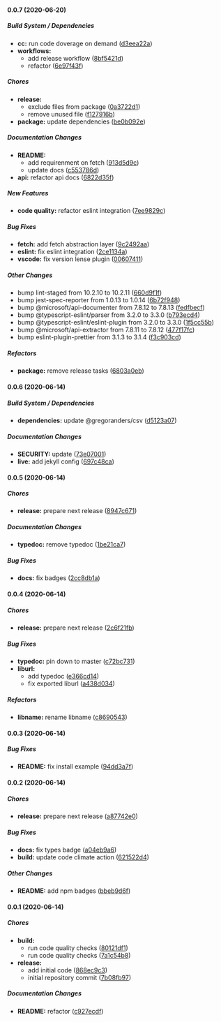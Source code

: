 #### 0.0.7 (2020-06-20)

##### Build System / Dependencies

- **cc:** run code doverage on demand ([d3eea22a](https://github.com/gregoranders/ts-jhu-covid19/commit/d3eea22ac8c615c4f71cbb99e6fc2bc3aa75e74e))
- **workflows:**
  - add release workflow ([8bf5421d](https://github.com/gregoranders/ts-jhu-covid19/commit/8bf5421db5e3355651d0a0ac279c8a51a3e3f8e2))
  - refactor ([6e97f43f](https://github.com/gregoranders/ts-jhu-covid19/commit/6e97f43f9fbf1db76b8001da6150fff59bf5bea8))

##### Chores

- **release:**
  - exclude files from package ([0a3722d1](https://github.com/gregoranders/ts-jhu-covid19/commit/0a3722d19d5e046c0f68fa7fd009f02567c27245))
  - remove unused file ([f127916b](https://github.com/gregoranders/ts-jhu-covid19/commit/f127916b5b0449f59cc7c06a04327fbf9393b299))
- **package:** update dependencies ([be0b092e](https://github.com/gregoranders/ts-jhu-covid19/commit/be0b092e9e913ea3df133796e57f1b254a8a0e50))

##### Documentation Changes

- **README:**
  - add requirenment on fetch ([913d5d9c](https://github.com/gregoranders/ts-jhu-covid19/commit/913d5d9cc4ae67e2633922a38e482df84d815920))
  - update docs ([c553786d](https://github.com/gregoranders/ts-jhu-covid19/commit/c553786d143cffe1c516929c1de4b81414067cc9))
- **api:** refactor api docs ([6822d35f](https://github.com/gregoranders/ts-jhu-covid19/commit/6822d35feb40d5f87e032405b21105886ea3c446))

##### New Features

- **code quality:** refactor eslint integration ([7ee9829c](https://github.com/gregoranders/ts-jhu-covid19/commit/7ee9829c3e1849719c7eb3da226b8ebd12c3de20))

##### Bug Fixes

- **fetch:** add fetch abstraction layer ([9c2492aa](https://github.com/gregoranders/ts-jhu-covid19/commit/9c2492aa8a7ce2c34ee167fea46d5ba466a1ba35))
- **eslint:** fix eslint integration ([2ce1134a](https://github.com/gregoranders/ts-jhu-covid19/commit/2ce1134aa20c004456152394784e0614eb6c8379))
- **vscode:** fix version lense plugin ([00607411](https://github.com/gregoranders/ts-jhu-covid19/commit/0060741193933c7766b6f31eee77bd70bace8c80))

##### Other Changes

- bump lint-staged from 10.2.10 to 10.2.11 ([660d9f1f](https://github.com/gregoranders/ts-jhu-covid19/commit/660d9f1f4bb99ef73ee46bf729f3db048c9fca12))
- bump jest-spec-reporter from 1.0.13 to 1.0.14 ([6b72f948](https://github.com/gregoranders/ts-jhu-covid19/commit/6b72f948ccec985bdf1d8a83c22cdf4094a32a4d))
- bump @microsoft/api-documenter from 7.8.12 to 7.8.13 ([fedfbecf](https://github.com/gregoranders/ts-jhu-covid19/commit/fedfbecfe408785fa7e61c80b96b2ad11e05b47b))
- bump @typescript-eslint/parser from 3.2.0 to 3.3.0 ([b793ecd4](https://github.com/gregoranders/ts-jhu-covid19/commit/b793ecd4505b4ca9d7a47a183e1da107bf20a826))
- bump @typescript-eslint/eslint-plugin from 3.2.0 to 3.3.0 ([1f5cc55b](https://github.com/gregoranders/ts-jhu-covid19/commit/1f5cc55b5794d8ecb737367db810c48663b7ef73))
- bump @microsoft/api-extractor from 7.8.11 to 7.8.12 ([477f17fc](https://github.com/gregoranders/ts-jhu-covid19/commit/477f17fca8952ee99d54fae0f3b2321e25e5fe1a))
- bump eslint-plugin-prettier from 3.1.3 to 3.1.4 ([f3c903cd](https://github.com/gregoranders/ts-jhu-covid19/commit/f3c903cd429f5666d66eb37501d93992453cbc2d))

##### Refactors

- **package:** remove release tasks ([6803a0eb](https://github.com/gregoranders/ts-jhu-covid19/commit/6803a0eb43af2a05987437102ccd1e0e3f3dd304))

#### 0.0.6 (2020-06-14)

##### Build System / Dependencies

- **dependencies:** update @gregoranders/csv ([d5123a07](https://github.com/gregoranders/ts-jhu-covid19/commit/d5123a078f6af1254b8d8db0b4bf0e2b29a6de40))

##### Documentation Changes

- **SECURITY:** update ([73e07001](https://github.com/gregoranders/ts-jhu-covid19/commit/73e0700146f0fc3fb3061eaf7f37791d0ea2e732))
- **live:** add jekyll config ([697c48ca](https://github.com/gregoranders/ts-jhu-covid19/commit/697c48cacc4ad5693b638e0746c16f4d0bfa828c))

#### 0.0.5 (2020-06-14)

##### Chores

- **release:** prepare next release ([8947c671](https://github.com/gregoranders/ts-jhu-covid19/commit/8947c671bf1ac5f92d89d331c71a7ebc7ef59ef9))

##### Documentation Changes

- **typedoc:** remove typedoc ([1be21ca7](https://github.com/gregoranders/ts-jhu-covid19/commit/1be21ca7abee81ec257d002b05189fc8def5e048))

##### Bug Fixes

- **docs:** fix badges ([2cc8db1a](https://github.com/gregoranders/ts-jhu-covid19/commit/2cc8db1a4c21d49312ea3eb33fb16cab3217812a))

#### 0.0.4 (2020-06-14)

##### Chores

- **release:** prepare next release ([2c6f21fb](https://github.com/gregoranders/ts-jhu-covid19/commit/2c6f21fb4e7d938d6564179eed788b2bb0c1fee9))

##### Bug Fixes

- **typedoc:** pin down to master ([c72bc731](https://github.com/gregoranders/ts-jhu-covid19/commit/c72bc731b8a45fb79c432cf2e6d37fe56836c8a3))
- **liburl:**
  - add typedoc ([e366cd14](https://github.com/gregoranders/ts-jhu-covid19/commit/e366cd1493df2b69df6da9038e564e7f0aaccfee))
  - fix exported liburl ([a438d034](https://github.com/gregoranders/ts-jhu-covid19/commit/a438d0341502c9cee4ce299ab3d7d608470f5c0b))

##### Refactors

- **libname:** rename libname ([c8690543](https://github.com/gregoranders/ts-jhu-covid19/commit/c869054320a272a675d0beb8d303365a8bc37673))

#### 0.0.3 (2020-06-14)

##### Bug Fixes

- **README:** fix install example ([94dd3a7f](https://github.com/gregoranders/ts-jhu-covid19/commit/94dd3a7fb8ce163757439710a4894f812b3257ad))

#### 0.0.2 (2020-06-14)

##### Chores

- **release:** prepare next release ([a87742e0](https://github.com/gregoranders/ts-jhu-covid19/commit/a87742e08356056c5b3f18671397d6123cfeec06))

##### Bug Fixes

- **docs:** fix types badge ([a04eb9a6](https://github.com/gregoranders/ts-jhu-covid19/commit/a04eb9a629b17a9e742b6d3e844de8d3d0b897bd))
- **build:** update code climate action ([621522d4](https://github.com/gregoranders/ts-jhu-covid19/commit/621522d4aa35766c7b8704aa298fe2d8830f5f79))

##### Other Changes

- **README:** add npm badges ([bbeb9d6f](https://github.com/gregoranders/ts-jhu-covid19/commit/bbeb9d6f141e43d2f26d2e01fde0a018efeacfd8))

#### 0.0.1 (2020-06-14)

##### Chores

- **build:**
  - run code quality checks ([80121df1](https://github.com/gregoranders/ts-jhu-covid19/commit/80121df14d7be708e3af2788000e6b9f3eacae9f))
  - run code quality checks ([7a1c54b8](https://github.com/gregoranders/ts-jhu-covid19/commit/7a1c54b89447b2bf8a879f5551f5439b8c28b8cd))
- **release:**
  - add initial code ([868ec9c3](https://github.com/gregoranders/ts-jhu-covid19/commit/868ec9c345c4c68c44985e201590ff40604025f9))
  - initial repository commit ([7b08fb97](https://github.com/gregoranders/ts-jhu-covid19/commit/7b08fb979fb35c3769015a4cafe69a916bc6480d))

##### Documentation Changes

- **README:** refactor ([c927ecdf](https://github.com/gregoranders/ts-jhu-covid19/commit/c927ecdff94a547c4ad71779c9471ad4571480eb))
